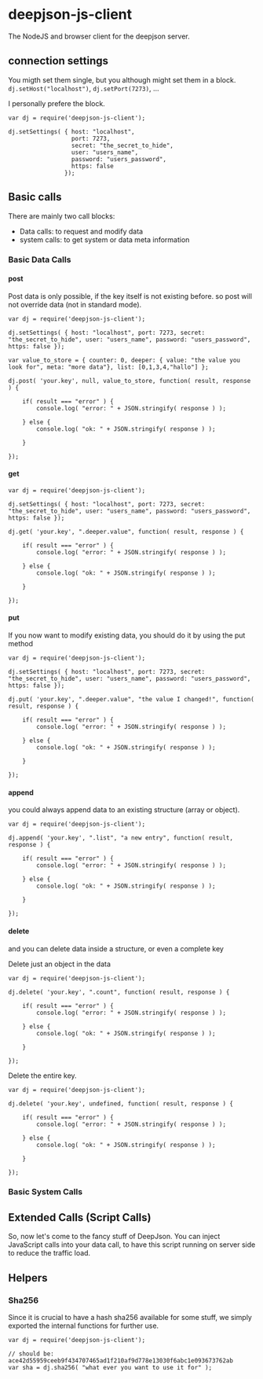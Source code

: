 # deepjson-js-client

The NodeJS and browser client for the deepjson server.

## connection settings

You migth set them single, but you although might set them in a block. ```dj.setHost("localhost")```, ```dj.setPort(7273)```, ...

I personally prefere the block.

```
var dj = require('deepjson-js-client');

dj.setSettings( { host: "localhost", 
                  port: 7273, 
                  secret: "the_secret_to_hide", 
                  user: "users_name", 
                  password: "users_password",
                  https: false
                });

```

## Basic calls

There are mainly two call blocks: 

* Data calls: to request and modify data
* system calls: to get system or data meta information

### Basic Data Calls

#### post

Post data is only possible, if the key itself is not existing before. so post will not override data (not in standard mode).

```
var dj = require('deepjson-js-client');

dj.setSettings( { host: "localhost", port: 7273, secret: "the_secret_to_hide", user: "users_name", password: "users_password", https: false });

var value_to_store = { counter: 0, deeper: { value: "the value you look for", meta: "more data"}, list: [0,1,3,4,"hallo"] };

dj.post( 'your.key', null, value_to_store, function( result, response ) {

    if( result === "error" ) {
        console.log( "error: " + JSON.stringify( response ) );
    
    } else {
        console.log( "ok: " + JSON.stringify( response ) );
    
    }

});
```

#### get

```
var dj = require('deepjson-js-client');

dj.setSettings( { host: "localhost", port: 7273, secret: "the_secret_to_hide", user: "users_name", password: "users_password", https: false });

dj.get( 'your.key', ".deeper.value", function( result, response ) {

    if( result === "error" ) {
        console.log( "error: " + JSON.stringify( response ) );
    
    } else {
        console.log( "ok: " + JSON.stringify( response ) );
    
    }

});
```

#### put

If you now want to modify existing data, you should do it by using the put method

```
var dj = require('deepjson-js-client');

dj.setSettings( { host: "localhost", port: 7273, secret: "the_secret_to_hide", user: "users_name", password: "users_password", https: false });

dj.put( 'your.key', ".deeper.value", "the value I changed!", function( result, response ) {

    if( result === "error" ) {
        console.log( "error: " + JSON.stringify( response ) );
    
    } else {
        console.log( "ok: " + JSON.stringify( response ) );
    
    }

});
```

#### append

you could always append data to an existing structure (array or object).

```
var dj = require('deepjson-js-client');

dj.append( 'your.key', ".list", "a new entry", function( result, response ) {

    if( result === "error" ) {
        console.log( "error: " + JSON.stringify( response ) );
    
    } else {
        console.log( "ok: " + JSON.stringify( response ) );
    
    }

});
```

#### delete

and you can delete data inside a structure, or even a complete key

Delete just an object in the data

```
var dj = require('deepjson-js-client');

dj.delete( 'your.key', ".count", function( result, response ) {

    if( result === "error" ) {
        console.log( "error: " + JSON.stringify( response ) );
    
    } else {
        console.log( "ok: " + JSON.stringify( response ) );
    
    }

});
```

Delete the entire key.

```
var dj = require('deepjson-js-client');

dj.delete( 'your.key', undefined, function( result, response ) {

    if( result === "error" ) {
        console.log( "error: " + JSON.stringify( response ) );
    
    } else {
        console.log( "ok: " + JSON.stringify( response ) );
    
    }

});
```


### Basic System Calls


## Extended Calls (Script Calls)

So, now let's come to the fancy stuff of DeepJson. You can inject JavaScript calls into your data call, to have this script running on server side to reduce the traffic load.

## Helpers

### Sha256

Since it is crucial to have a hash sha256 available for some stuff, we simply exported the internal functions for further use.

```
var dj = require('deepjson-js-client');

// should be: ace42d55959ceeb9f434707465ad1f210af9d778e13030f6abc1e093673762ab
var sha = dj.sha256( "what ever you want to use it for" );
```

